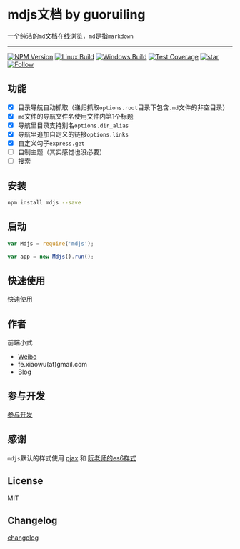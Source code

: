 # mdjs文档 by guoruiling

一个纯洁的`md`文档在线浏览，`md`是指`markdown`

---

[![NPM Version](https://img.shields.io/npm/v/mdjs.svg)](https://npmjs.org/package/mdjs)
[![Linux Build](https://img.shields.io/travis/xuexb/mdjs/master.svg?label=linux)](https://travis-ci.org/xuexb/mdjs)
[![Windows Build](https://img.shields.io/appveyor/ci/xuexb/mdjs/master.svg?label=windows)](https://ci.appveyor.com/project/xuexb/mdjs)
[![Test Coverage](https://img.shields.io/coveralls/xuexb/mdjs/master.svg)](https://coveralls.io/r/xuexb/mdjs?branch=master)
[![star](https://img.shields.io/github/stars/xuexb/mdjs.svg?style=social&label=Star)](https://github.com/xuexb/mdjs/stargazers)
[![Follow](https://img.shields.io/github/followers/xuexb.svg?style=social&label=Follow)](https://github.com/xuexb)

## 功能

- [x] 目录导航自动抓取（递归抓取`options.root`目录下包含`.md`文件的非空目录）
- [x] `md`文件的导航文件名使用文件内第1个标题
- [x] 导航里目录支持别名`options.dir_alias`
- [x] 导航里追加自定义的链接`options.links`
- [x] 自定义勾子`express.get`
- [ ] 自制主题（其实感觉也没必要）
- [ ] 搜索

## 安装

```bash
npm install mdjs --save
```

## 启动

```js
var Mdjs = require('mdjs');

var app = new Mdjs().run();
```

## 快速使用

[快速使用](examples/quick.md)

## 作者

前端小武

* [Weibo](http://weibo.com/pcxuexb)
* fe.xiaowu(at)gmail.com
* [Blog](https://xuexb.com/)

## 参与开发

[参与开发](./dev.md)

## 感谢

`mdjs`默认的样式使用 [pjax](https://github.com/welefen/pjax) 和 [阮老师的es6样式](http://es6.ruanyifeng.com/)

## License

MIT

## Changelog

[changelog](./changelog.md)